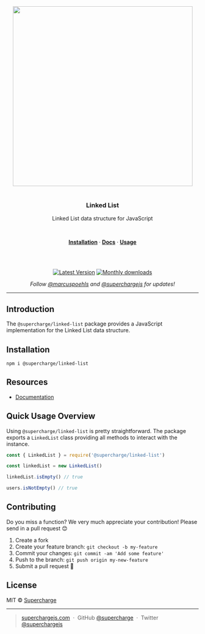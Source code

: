 <div align="center">
  <a href="https://superchargejs.com">
    <img width="471" style="max-width:100%;" src="https://superchargejs.com/images/supercharge-text.svg" />
  </a>
  <br/>
  <br/>
  <p>
    <h3>Linked List</h3>
  </p>
  <p>
    Linked List data structure for JavaScript
  </p>
  <br/>
  <p>
    <a href="#installation"><strong>Installation</strong></a> ·
    <a href="#resources"><strong>Docs</strong></a> ·
    <a href="#quick-usage-overview"><strong>Usage</strong></a>
  </p>
  <br/>
  <br/>
  <p>
    <a href="https://www.npmjs.com/package/@supercharge/linked-list"><img src="https://img.shields.io/npm/v/@supercharge/linked-list.svg" alt="Latest Version"></a>
    <a href="https://www.npmjs.com/package/@supercharge/linked-list"><img src="https://img.shields.io/npm/dm/@supercharge/linked-list.svg" alt="Monthly downloads"></a>
  </p>
  <p>
    <em>Follow <a href="http://twitter.com/marcuspoehls">@marcuspoehls</a> and <a href="http://twitter.com/superchargejs">@superchargejs</a> for updates!</em>
  </p>
</div>

---

## Introduction
The `@supercharge/linked-list` package provides a JavaScript implementation for the Linked List data structure.


## Installation

```
npm i @supercharge/linked-list
```


## Resources

- [Documentation](https://superchargejs.com/docs/set)


## Quick Usage Overview
Using `@supercharge/linked-list` is pretty straightforward. The package exports a `LinkedList` class providing all methods to interact with the instance.

```js
const { LinkedList } = require('@supercharge/linked-list')

const linkedList = new LinkedList()

linkedList.isEmpty() // true

users.isNotEmpty() // true
```


## Contributing
Do you miss a function? We very much appreciate your contribution! Please send in a pull request 😊

1.  Create a fork
2.  Create your feature branch: `git checkout -b my-feature`
3.  Commit your changes: `git commit -am 'Add some feature'`
4.  Push to the branch: `git push origin my-new-feature`
5.  Submit a pull request 🚀


## License
MIT © [Supercharge](https://superchargejs.com)

---

> [superchargejs.com](https://superchargejs.com) &nbsp;&middot;&nbsp;
> GitHub [@supercharge](https://github.com/supercharge) &nbsp;&middot;&nbsp;
> Twitter [@superchargejs](https://twitter.com/superchargejs)
